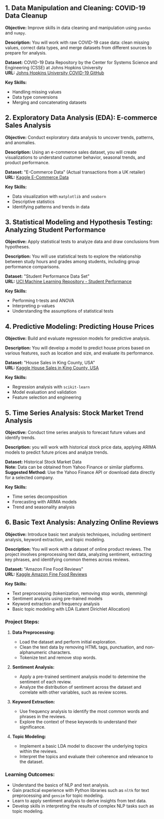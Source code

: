 ## 1. Data Manipulation and Cleaning: COVID-19 Data Cleanup

**Objective:** Improve skills in data cleaning and manipulation using `pandas` and `numpy`.

**Description:** You will work with raw COVID-19 case data: clean missing values, correct data types, and merge datasets from different sources to prepare for analysis.

**Dataset:** COVID-19 Data Repository by the Center for Systems Science and Engineering (CSSE) at Johns Hopkins University  
**URL:** [Johns Hopkins University COVID-19 GitHub](https://github.com/CSSEGISandData/COVID-19)

**Key Skills:**
- Handling missing values
- Data type conversions
- Merging and concatenating datasets

## 2. Exploratory Data Analysis (EDA): E-commerce Sales Analysis

**Objective:** Conduct exploratory data analysis to uncover trends, patterns, and anomalies.

**Description:** Using an e-commerce sales dataset, you will create visualizations to understand customer behavior, seasonal trends, and product performance.

**Dataset:** "E-Commerce Data" (Actual transactions from a UK retailer)  
**URL:** [Kaggle E-Commerce Data](https://www.kaggle.com/carrie1/ecommerce-data)

**Key Skills:**
- Data visualization with `matplotlib` and `seaborn`
- Descriptive statistics
- Identifying patterns and trends in data

## 3. Statistical Modeling and Hypothesis Testing: Analyzing Student Performance

**Objective:** Apply statistical tests to analyze data and draw conclusions from hypotheses.

**Description:** You will use statistical tests to explore the relationship between study hours and grades among students, including group performance comparisons.

**Dataset:** "Student Performance Data Set"  
**URL:** [UCI Machine Learning Repository - Student Performance](https://archive.ics.uci.edu/ml/datasets/student+performance)

**Key Skills:**
- Performing t-tests and ANOVA
- Interpreting p-values
- Understanding the assumptions of statistical tests

## 4. Predictive Modeling: Predicting House Prices

**Objective:** Build and evaluate regression models for predictive analysis.

**Description:** You will develop a model to predict house prices based on various features, such as location and size, and evaluate its performance.

**Dataset:** "House Sales in King County, USA"  
**URL:** [Kaggle House Sales in King County, USA](https://www.kaggle.com/harlfoxem/housesalesprediction)

**Key Skills:**
- Regression analysis with `scikit-learn`
- Model evaluation and validation
- Feature selection and engineering

## 5. Time Series Analysis: Stock Market Trend Analysis

**Objective:** Conduct time series analysis to forecast future values and identify trends.

**Description:** you will work with historical stock price data, applying ARIMA models to predict future prices and analyze trends.

**Dataset:** Historical Stock Market Data  
**Note:** Data can be obtained from Yahoo Finance or similar platforms.  
**Suggested Method:** Use the Yahoo Finance API or download data directly for a selected company.

**Key Skills:**
- Time series decomposition
- Forecasting with ARIMA models
- Trend and seasonality analysis


## 6. Basic Text Analysis: Analyzing Online Reviews

**Objective:** Introduce basic text analysis techniques, including sentiment analysis, keyword extraction, and topic modeling.

**Description:** You will work with a dataset of online product reviews. The project involves preprocessing text data, analyzing sentiment, extracting key phrases, and identifying common themes across reviews.

**Dataset:** "Amazon Fine Food Reviews"  
**URL:** [Kaggle Amazon Fine Food Reviews](https://www.kaggle.com/snap/amazon-fine-food-reviews)

**Key Skills:**
- Text preprocessing (tokenization, removing stop words, stemming)
- Sentiment analysis using pre-trained models
- Keyword extraction and frequency analysis
- Basic topic modeling with LDA (Latent Dirichlet Allocation)

### Project Steps:

1. **Data Preprocessing:**
   - Load the dataset and perform initial exploration.
   - Clean the text data by removing HTML tags, punctuation, and non-alphanumeric characters.
   - Tokenize text and remove stop words.

2. **Sentiment Analysis:**
   - Apply a pre-trained sentiment analysis model to determine the sentiment of each review.
   - Analyze the distribution of sentiment across the dataset and correlate with other variables, such as review scores.

3. **Keyword Extraction:**
   - Use frequency analysis to identify the most common words and phrases in the reviews.
   - Explore the context of these keywords to understand their significance.

4. **Topic Modeling:**
   - Implement a basic LDA model to discover the underlying topics within the reviews.
   - Interpret the topics and evaluate their coherence and relevance to the dataset.

### Learning Outcomes:
- Understand the basics of NLP and text analysis.
- Gain practical experience with Python libraries such as `nltk` for text preprocessing and `gensim` for topic modeling.
- Learn to apply sentiment analysis to derive insights from text data.
- Develop skills in interpreting the results of complex NLP tasks such as topic modeling.